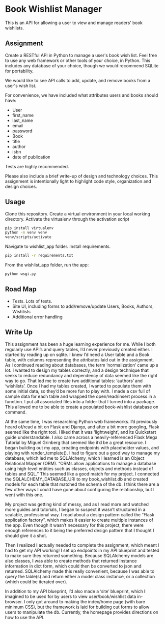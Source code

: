 # Book Wishlist Manager

This is an API for allowing a user to view and manage readers' book wishlists.

## Assignment

Create a RESTful API in Python to manage a user's book wish list. Feel free to use any web framework or other tools of your choice, in Python. This includes any database of your choice, though we would recommend SQLite for portability.
 
We would like to see API calls to add, update, and remove books from a user's wish list.
 
For convenience, we have included what attributes users and books should have:

* User
* first_name
* last_name
* email
* password
* Book
* title
* author
* isbn
* date of publication

Tests are highly recommended.
 
Please also include a brief write-up of design and technology choices. This assignment is intentionally light to highlight code style, organization and design choices.

## Usage

Clone this repository.
Create a virtual environment in your local working directory. Activate the virtualenv through the activation script
```bash 
pip install virtualenv
python -m venv venv
venv/scripts/activate
```
Navigate to wishlist_app folder. Install requirements.
```bash
pip install -r requirements.txt
```
From the wishlist_app folder, run the app:
```bash
python wsgi.py
```

## Road Map

* Tests. Lots of tests.
* Site UI, including forms to add/remove/update Users, Books, Authors, Wishlists
* Additional error handling 


## Write Up

This assignment has been a huge learning experience for me. While I both regularly use API’s and query tables, I’d never previously created either.  I started by reading up on sqlite. I knew I’d need a User table and a Book table, with columns representing the attributes laid out in the assignment. As I continued reading about databases, the term ‘normalization’ came up a lot. I wanted to design my tables correctly, and a design technique that seeks to reduce redundancy and dependency of data seemed like the right way to go. That led me to create two additional tables: ‘authors’ and ‘wishlists’. Once I had my tables created, I wanted to populate them with some initial data, so they’d be more fun to play with. I made a csv full of sample data for each table and wrapped the open/read/insert process in a function. I put all associated files into a folder that I turned into a package. This allowed me to be able to create a populated book-wishlist database on command.

 
At the same time, I was researching Python web frameworks. I’d previously heard of/read a bit on Flask and Django, and after a bit more googling, Flask seemed like the right tool. I liked that it was ‘lightweight’, and its Quickstart guide understandable. I also came across a heavily-referenced Flask Mega Tutorial by Miguel Grinberg that seemed like it’d be a great resource. I began building out my app, creating endpoints with placeholder values, and playing with render_template(). I had to figure out a good way to manage my database, which led me to SQLAlchemy, which I learned is an Object Relational Mapper (ORM). “ORMs allow applications to manage a database using high-level entities such as classes, objects and methods instead of tables and SQL.” This seemed like a good match for my project. I connected the SQLALCHEMY_DATABASE_URI to my book_wishlist.db and created models for each table that matched the schema of the db. I think there are a few other ways I could have gone about configuring the relationship, but I went with this one. 

My project was getting kind of messy, and as I read more and watched more guides and tutorials, I began to suspect it wasn’t structured in a scalable, professional way. I read about a design pattern called the “Flask application factory”, which makes it easier to create multiple instances of the app. Even though it wasn’t necessary for this project, there were enough references to it being the preferred design pattern that I thought I should give it a shot.

Then I realized I actually needed to complete the assignment, which meant I had to get my API working! I set up endpoints in my API blueprint and tested to make sure they returned something. Because SQLAlchemy models are also classes, I was able to create methods that returned instance information in dict form, which could then be converted to json and returned.  SQLAlchemy made this really convenient, because I was able to query the table(s) and return either a model class instance, or a collection (which could be iterated over).

In addition to my API blueprint, I’d also made a ‘site’ blueprint, which I imagined to be used for by users to view user/book/wishlist data in-browser. I only got around to making the index/home page (with bare minimum CSS), but the framework is laid for building out forms to allow users to manipulate the db. Currently, the homepage provides directions on how to use the API. 
